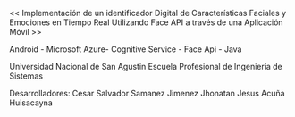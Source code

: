 << Implementación de un identificador Digital de Características Faciales y Emociones en Tiempo Real Utilizando Face API a través de una Aplicación Móvil >>

Android - Microsoft Azure- Cognitive Service - Face Api - Java

Universidad Nacional de San Agustin
Escuela Profesional de Ingenieria de Sistemas

Desarrolladores:
  Cesar Salvador Samanez Jimenez
  Jhonatan Jesus Acuña Huisacayna
